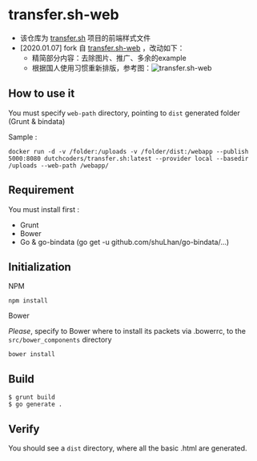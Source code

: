 # transfer.sh-web
- 该仓库为 [transfer.sh](https://github.com/dutchcoders/transfer.sh/) 项目的前端样式文件
- [2020.01.07] fork 自 [transfer.sh-web](https://github.com/dutchcoders/transfer.sh-web) ，改动如下：
    - 精简部分内容：去除图片、推广、多余的example
    - 根据国人使用习惯重新排版，参考图：![transfer.sh-web](https://img.imwang.top/article/transfer.jpg)

## How to use it

You must specify `web-path` directory, pointing to `dist` generated folder (Grunt & bindata)

Sample :
```
docker run -d -v /folder:/uploads -v /folder/dist:/webapp --publish 5000:8080 dutchcoders/transfer.sh:latest --provider local --basedir /uploads --web-path /webapp/
```
## Requirement
You must install first :
* Grunt
* Bower
* Go & go-bindata (go get -u github.com/shuLhan/go-bindata/...)

## Initialization

NPM
```
npm install
```

Bower

*Please*, specify to Bower where to install its packets via .bowerrc, to the `src/bower_components` directory
```
bower install
```

## Build
```
$ grunt build
$ go generate .
```

## Verify
You should see a `dist` directory, where all the basic .html are generated.
